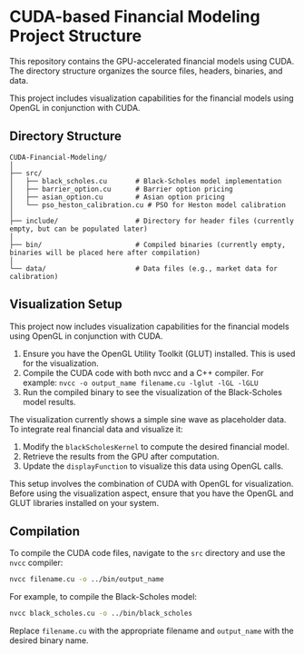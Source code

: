 # CUDA-based Financial Modeling Project Structure

This repository contains the GPU-accelerated financial models using CUDA. The directory structure organizes the source files, headers, binaries, and data.

This project includes visualization capabilities for the financial models using OpenGL in conjunction with CUDA.

## Directory Structure

```
CUDA-Financial-Modeling/
│
├── src/
│   ├── black_scholes.cu       # Black-Scholes model implementation
│   ├── barrier_option.cu      # Barrier option pricing
│   ├── asian_option.cu        # Asian option pricing
│   └── pso_heston_calibration.cu # PSO for Heston model calibration
│
├── include/                   # Directory for header files (currently empty, but can be populated later)
│
├── bin/                       # Compiled binaries (currently empty, binaries will be placed here after compilation)
│
└── data/                      # Data files (e.g., market data for calibration)
```

## Visualization Setup

This project now includes visualization capabilities for the financial models using OpenGL in conjunction with CUDA.

1. Ensure you have the OpenGL Utility Toolkit (GLUT) installed. This is used for the visualization.
2. Compile the CUDA code with both nvcc and a C++ compiler. For example: `nvcc -o output_name filename.cu -lglut -lGL -lGLU`
3. Run the compiled binary to see the visualization of the Black-Scholes model results.

The visualization currently shows a simple sine wave as placeholder data. To integrate real financial data and visualize it:

1. Modify the `blackScholesKernel` to compute the desired financial model.
2. Retrieve the results from the GPU after computation.
3. Update the `displayFunction` to visualize this data using OpenGL calls.

This setup involves the combination of CUDA with OpenGL for visualization. Before using the visualization aspect, ensure that you have the OpenGL and GLUT libraries installed on your system.

## Compilation

To compile the CUDA code files, navigate to the `src` directory and use the `nvcc` compiler:

```bash
nvcc filename.cu -o ../bin/output_name
```

For example, to compile the Black-Scholes model:

```bash
nvcc black_scholes.cu -o ../bin/black_scholes
```

Replace `filename.cu` with the appropriate filename and `output_name` with the desired binary name.
